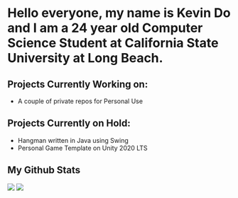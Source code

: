 # Hello everyone, my name is Kevin Do and I am a 24 year old Computer Science Student at California State University at Long Beach.

## Projects Currently Working on:
<ul>
<li>A couple of private repos for Personal Use</li>
</ul>

## Projects Currently on Hold:
<ul>
<li>Hangman written in Java using Swing</li>
<li>Personal Game Template on Unity 2020 LTS</li>
</ul>

## My Github Stats <br />
![](https://github.com/Kevinyock/github-stats/blob/master/generated/overview.svg)
![](https://github.com/Kevinyock/github-stats/blob/master/generated/languages.svg)

<!-- Coming Soon - TryHackMe -->

<!--
**Kevinyock/kevinyock** is a ✨ _special_ ✨ repository because its `README.md` (this file) appears on your GitHub profile.

<li>Discord Bot Written in Javascript</li>

Here are some ideas to get you started:

- 🔭 I’m currently working on ...
- 🌱 I’m currently learning ...
- 👯 I’m looking to collaborate on ...
- 🤔 I’m looking for help with ...
- 💬 Ask me about ...
- 📫 How to reach me: ...
- 😄 Pronouns: ...
- ⚡ Fun fact: ...
-->

